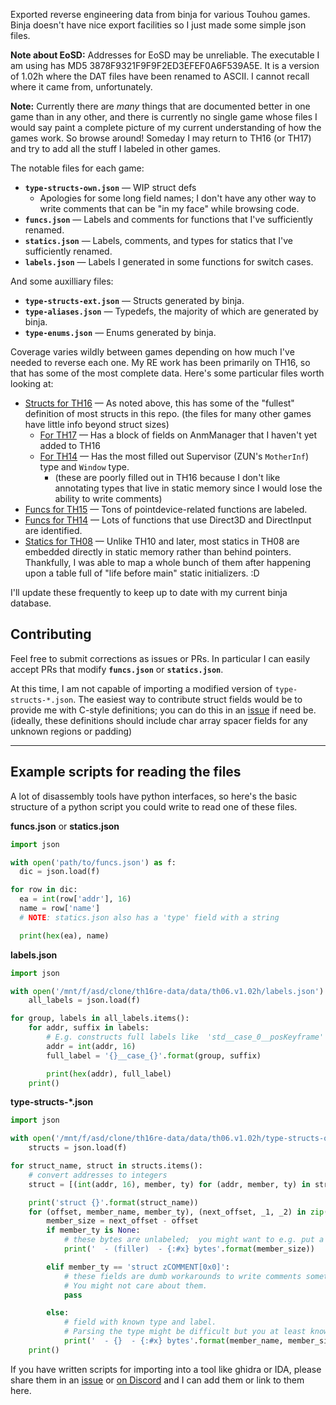 Exported reverse engineering data from binja for various Touhou games.  Binja doesn't have nice export facilities so I just made some simple json files.

**Note about EoSD:** Addresses for EoSD may be unreliable.  The executable I am using has MD5 3878F9321F9F9F2ED3EFEF0A6F539A5E.  It is a version of 1.02h where the DAT files have been renamed to ASCII.  I cannot recall where it came from, unfortunately.

**Note:** Currently there are *many* things that are documented better in one game than in any other, and there is currently no single game whose files I would say paint a complete picture of my current understanding of how the games work.  So browse around!  Someday I may return to TH16 (or TH17) and try to add all the stuff I labeled in other games.

The notable files for each game:

* **`type-structs-own.json`** — WIP struct defs
  + Apologies for some long field names; I don't have any other way to write comments that can be "in my face" while browsing code.
* **`funcs.json`** — Labels and comments for functions that I've sufficiently renamed.
* **`statics.json`** — Labels, comments, and types for statics that I've sufficiently renamed.
* **`labels.json`** — Labels I generated in some functions for switch cases.

And some auxilliary files:

* **`type-structs-ext.json`** — Structs generated by binja.
* **`type-aliases.json`** — Typedefs, the majority of which are generated by binja.
* **`type-enums.json`** — Enums generated by binja.

Coverage varies wildly between games depending on how much I've needed to reverse each one.  My RE work has been primarily on TH16, so that has some of the most complete data.  Here's some particular files worth looking at:

* [Structs for TH16](data/th16.v1.00a/type-structs-own.json) — As noted above, this has some of the "fullest" definition of most structs in this repo. (the files for many other games have little info beyond struct sizes)
  * [For TH17](data/th17.v1.00b/type-structs-own.json) — Has a block of fields on AnmManager that I haven't yet added to TH16
  * [For TH14](data/th14.v1.00b/type-structs-own.json) — Has the most filled out Supervisor (ZUN's `MotherInf`) type and `Window` type.
    - (these are poorly filled out in TH16 because I don't like annotating types that live in static memory since I would lose the ability to write comments)
* [Funcs for TH15](data/th15.v1.00b/funcs.json) — Tons of pointdevice-related functions are labeled.
* [Funcs for TH14](data/th14.v1.00b/funcs.json) — Lots of functions that use Direct3D and DirectInput are identified.
* [Statics for TH08](data/th08.v1.00d/statics.json) — Unlike TH10 and later, most statics in TH08 are embedded directly in static memory rather than behind pointers.  Thankfully, I was able to map a whole bunch of them after happening upon a table full of "life before main" static initializers. :D

I'll update these frequently to keep up to date with my current binja database.

## Contributing

Feel free to submit corrections as issues or PRs.  In particular I can easily accept PRs that modify **`funcs.json`** or **`statics.json`**.

At this time, I am not capable of importing a modified version of `type-structs-*.json`.  The easiest way to contribute struct fields would be to provide me with C-style definitions; you can do this in an [issue](https://github.com/exphp-share/th-re-data/issues) if need be.  (ideally, these definitions should include char array spacer fields for any unknown regions or padding)

---

## Example scripts for reading the files

A lot of disassembly tools have python interfaces, so here's the basic structure of a python script you could write to read one of these files.

**funcs.json** or **statics.json**
```python
import json

with open('path/to/funcs.json') as f:
  dic = json.load(f)

for row in dic:
  ea = int(row['addr'], 16)
  name = row['name']
  # NOTE: statics.json also has a 'type' field with a string

  print(hex(ea), name)
```

**labels.json**
```python
import json

with open('/mnt/f/asd/clone/th16re-data/data/th06.v1.02h/labels.json') as f:
    all_labels = json.load(f)

for group, labels in all_labels.items():
    for addr, suffix in labels:
        # E.g. constructs full labels like  'std__case_0__posKeyframe'
        addr = int(addr, 16)
        full_label = '{}__case_{}'.format(group, suffix)

        print(hex(addr), full_label)
    print()
```

**type-structs-*.json**
```python
import json

with open('/mnt/f/asd/clone/th16re-data/data/th06.v1.02h/type-structs-own.json') as f:
    structs = json.load(f)

for struct_name, struct in structs.items():
    # convert addresses to integers
    struct = [(int(addr, 16), member, ty) for (addr, member, ty) in struct]

    print('struct {}'.format(struct_name))
    for (offset, member_name, member_ty), (next_offset, _1, _2) in zip(struct, struct[1:]):
        member_size = next_offset - offset
        if member_ty is None:
            # these bytes are unlabeled;  you might want to e.g. put a filler here
            print('  - (filler)  - {:#x} bytes'.format(member_size))

        elif member_ty == 'struct zCOMMENT[0x0]':
            # these fields are dumb workarounds to write comments sometimes.
            # You might not care about them.
            pass

        else:
            # field with known type and label.
            # Parsing the type might be difficult but you at least know its size...
            print('  - {}  - {:#x} bytes'.format(member_name, member_size))
    print()
```

If you have written scripts for importing into a tool like ghidra or IDA, please share them in an [issue](https://github.com/exphp-share/th-re-data/issues) or [on Discord](https://discord.gg/fvPJvHJ) and I can add them or link to them here.
